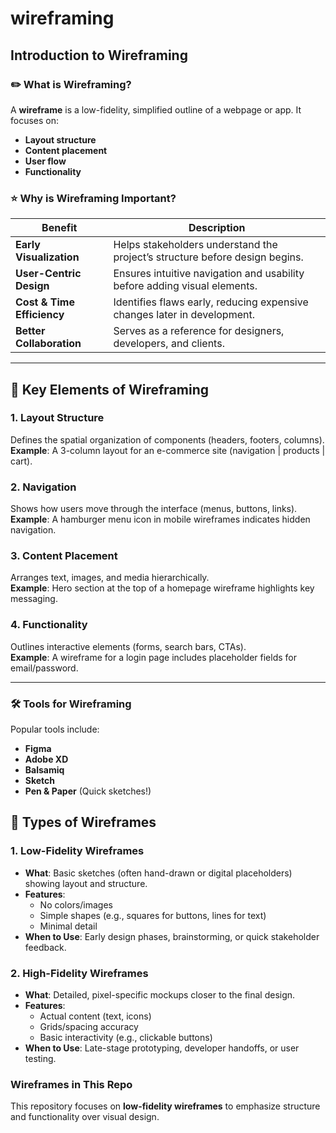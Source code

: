 # wireframing

## Introduction to Wireframing  

### :pencil2: What is Wireframing?  
A **wireframe** is a low-fidelity, simplified outline of a webpage or app. It focuses on:  
- **Layout structure**  
- **Content placement**  
- **User flow**  
- **Functionality**  

### :star: Why is Wireframing Important?  

| Benefit | Description |  
|---------|------------|  
| **Early Visualization** | Helps stakeholders understand the project’s structure before design begins. |  
| **User-Centric Design** | Ensures intuitive navigation and usability before adding visual elements. |  
| **Cost & Time Efficiency** | Identifies flaws early, reducing expensive changes later in development. |  
| **Better Collaboration** | Serves as a reference for designers, developers, and clients. |  

---

## :triangular_ruler: Key Elements of Wireframing  

### 1. Layout Structure  
Defines the spatial organization of components (headers, footers, columns).  
**Example**: A 3-column layout for an e-commerce site (navigation | products | cart).  

### 2. Navigation  
Shows how users move through the interface (menus, buttons, links).  
**Example**: A hamburger menu icon in mobile wireframes indicates hidden navigation.  

### 3. Content Placement  
Arranges text, images, and media hierarchically.  
**Example**: Hero section at the top of a homepage wireframe highlights key messaging.  

### 4. Functionality  
Outlines interactive elements (forms, search bars, CTAs).  
**Example**: A wireframe for a login page includes placeholder fields for email/password.  

---

### :hammer_and_wrench: Tools for Wireframing  
Popular tools include:  
- **Figma**  
- **Adobe XD**  
- **Balsamiq**  
- **Sketch**  
- **Pen & Paper** (Quick sketches!)  

## :art: Types of Wireframes

### 1. Low-Fidelity Wireframes
- **What**: Basic sketches (often hand-drawn or digital placeholders) showing layout and structure.
- **Features**:  
  - No colors/images  
  - Simple shapes (e.g., squares for buttons, lines for text)  
  - Minimal detail  
- **When to Use**: Early design phases, brainstorming, or quick stakeholder feedback.

### 2. High-Fidelity Wireframes
- **What**: Detailed, pixel-specific mockups closer to the final design.
- **Features**:  
  - Actual content (text, icons)  
  - Grids/spacing accuracy  
  - Basic interactivity (e.g., clickable buttons)  
- **When to Use**: Late-stage prototyping, developer handoffs, or user testing.

### Wireframes in This Repo
This repository focuses on **low-fidelity wireframes** to emphasize structure and functionality over visual design.
